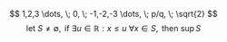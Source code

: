 $$
1,2,3 \dots, \; 0, \; -1,-2,-3 \dots, \; p/q, \; \sqrt{2}
$$
$$
\text{ let } S \neq \emptyset, 
\text{ if } \exists u \in \mathbb{R} : x \leq u
\text{ } \forall x \in S, \text{ then } \sup S
$$

